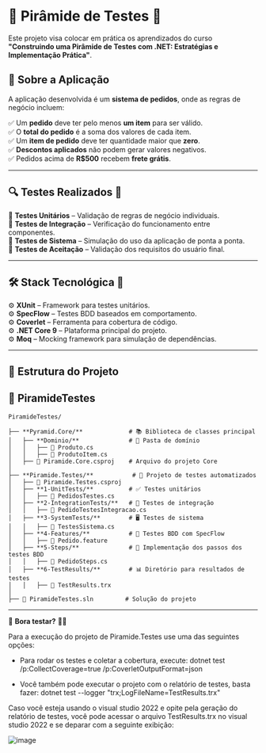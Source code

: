# 🔺 Pirâmide de Testes 🚀

Este projeto visa colocar em prática os aprendizados do curso  
**"Construindo uma Pirâmide de Testes com .NET: Estratégias e Implementação Prática"**.  

## 🛒 Sobre a Aplicação  
A aplicação desenvolvida é um **sistema de pedidos**, onde as regras de negócio incluem:  

✅ Um **pedido** deve ter pelo menos **um item** para ser válido.  
✅ O **total do pedido** é a soma dos valores de cada item.  
✅ Um **item de pedido** deve ter quantidade maior que **zero**.  
✅ **Descontos aplicados** não podem gerar valores negativos.  
✅ Pedidos acima de **R$500** recebem **frete grátis**.  

---

## 🔍 **Testes Realizados** 🧪  

🔹 **Testes Unitários** – Validação de regras de negócio individuais.  
🔹 **Testes de Integração** – Verificação do funcionamento entre componentes.  
🔹 **Testes de Sistema** – Simulação do uso da aplicação de ponta a ponta.  
🔹 **Testes de Aceitação** – Validação dos requisitos do usuário final.  

---

## 🛠️ **Stack Tecnológica** 🚀  

⚙️ **XUnit** – Framework para testes unitários.  
⚙️ **SpecFlow** – Testes BDD baseados em comportamento.  
⚙️ **Coverlet** – Ferramenta para cobertura de código.  
⚙️ **.NET Core 9** – Plataforma principal do projeto.  
⚙️ **Moq** – Mocking framework para simulação de dependências.  

---

## 📂 **Estrutura do Projeto**

## 🔺 PiramideTestes

```
PiramideTestes/

├── **Pyramid.Core/**             # 📚 Biblioteca de classes principal  
│   ├── **Dominio/**              # 📂 Pasta de domínio  
│   │   ├── 📄 Produto.cs           
│   │   ├── 📄 ProdutoItem.cs       
│   ├── 📄 Piramide.Core.csproj    # Arquivo do projeto Core  
│  
├── **Piramide.Testes/**           # 🧪 Projeto de testes automatizados  
│   ├── 📄 Piramide.Testes.csproj    
│   ├── **1-UnitTests/**          # ✅ Testes unitários  
│   │   ├── 📄 PedidosTestes.cs     
│   ├── **2-IntegrationTests/**   # 🔗 Testes de integração  
│   │   ├── 📄 PedidoTestesIntegracao.cs    
│   ├── **3-SystemTests/**        # 🖥️ Testes de sistema  
│   │   ├── 📄 TestesSistema.cs     
│   ├── **4-Features/**           # 📝 Testes BDD com SpecFlow  
│   │   ├── 📄 Pedido.feature       
│   ├── **5-Steps/**              # 🚶 Implementação dos passos dos testes BDD  
│   │   ├── 📄 PedidoSteps.cs       
│   ├── **6-TestResults/**        # 📊 Diretório para resultados de testes  
│   │   ├── 📄 TestResults.trx      
│  
├── 📄 PiramideTestes.sln         # Solução do projeto  
```

---

🚀 **Bora testar?** 💪✨

Para a execução do projeto de Piramide.Testes use uma das seguintes opções:

- Para rodar os testes e coletar a cobertura, execute: dotnet test /p:CollectCoverage=true /p:CoverletOutputFormat=json
  
- Você também pode executar o projeto com o relatório de testes, basta fazer: dotnet test --logger "trx;LogFileName=TestResults.trx"

Caso você esteja usando o visual studio 2022 e opite pela geração do relatório de testes, você pode acessar o arquivo TestResults.trx no visual studio 2022 e se deparar com a seguinte exibição:

![image](https://github.com/user-attachments/assets/41f8e2cc-e7e8-4159-b28e-ce5394959463)



